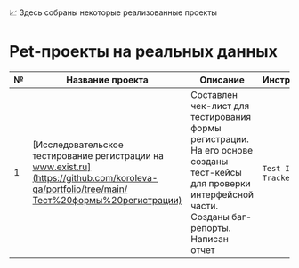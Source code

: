 📈 Здесь собраны некоторые реализованные проекты

# Pet-проекты на реальных данных
|№|Название проекта|Описание|Инструменты|Навыки|
|---|---|---|---|---|
|1|[Исследовательское тестирование регистрации на www.exist.ru](https://github.com/koroleva-qa/portfolio/tree/main/Тест%20формы%20регистрации)|Составлен чек-лист для тестирования формы регистрации. На его основе созданы тест-кейсы для проверки интерфейсной части. Созданы баг-репорты. Написан отчет|`Test IT` `Yandex Tracker`|`исследовательское` `интерфейс` `чек-лист` `тест-кейс` `отчет`|

